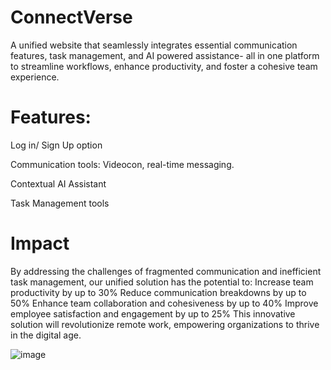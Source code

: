 # ConnectVerse
A unified website that seamlessly integrates essential communication features, task management, and AI powered assistance- all in one platform to streamline workflows, enhance productivity, and foster a cohesive team experience.
# Features:
Log in/ Sign Up option

Communication tools: Videocon, real-time messaging.

Contextual AI Assistant

Task Management tools  
# Impact
By addressing the challenges of fragmented communication and inefficient task management, our unified solution has the potential to:
Increase team productivity by up to 30%
Reduce communication breakdowns by up to 50%
Enhance team collaboration and cohesiveness by up to 40%
Improve employee satisfaction and engagement by up to 25%
This innovative solution will revolutionize remote work, empowering organizations to thrive in the digital age.

![image](https://github.com/divyasp25/ConnectVerse/assets/116290434/6b26a40a-764d-4c4c-a550-ec60a91ee766)
